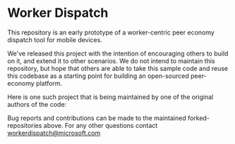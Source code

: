 # Worker Dispatch

This repository is an early prototype of a worker-centric peer economy dispatch tool for mobile devices. 
 
We've released this project with the intention of encouraging others to build on it, and extend it to other scenarios. We do not intend to maintain this repository, but hope that others are able to take this sample code and reuse this codebase as a starting point for building an open-sourced peer-economy platform. 
 
Here is one such project that is being maintained by one of the original authors of the code:
<URL>
 
Bug reports and contributions can be made to the maintained forked-repositories above. For any other questions contact workerdispatch@microsoft.com
